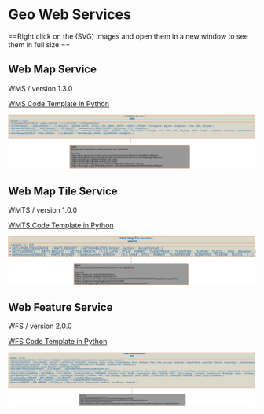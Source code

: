 # Geo Web Services 

==Right click on the (SVG) images and open them in a new window to see them in full size.==

## Web Map Service 
WMS / version 1.3.0

[WMS Code Template in Python](generated-code/WMS.py)

![WMS visualized as class diagram](media/wms-as-class.svg)

## Web Map Tile Service
WMTS / version 1.0.0

[WMTS Code Template in Python](generated-code/WMTS.py)

![WMTS visualized as class diagram](media/wmts-as-class.svg)

## Web Feature Service
WFS / version 2.0.0

[WFS Code Template in Python](generated-code/WFS.py)

![WFS visualized as class diagram](media/wfs-as-class.svg)